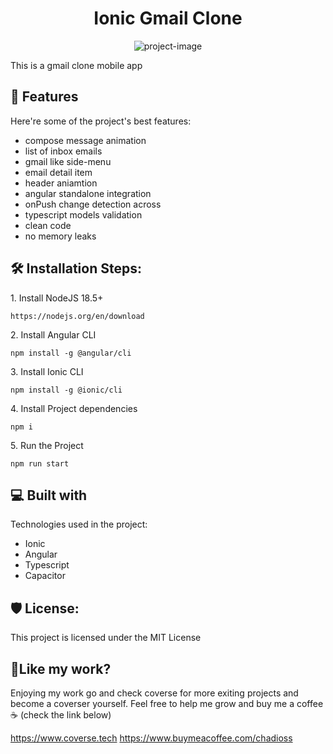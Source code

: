 <h1 align="center" id="title">Ionic Gmail Clone</h1>

<p align="center"><img src="https://socialify.git.ci/chadi146/ionic-gmail-clone/image?language=1&amp;owner=1&amp;name=1&amp;stargazers=1&amp;theme=Light" alt="project-image"></p>

<p id="description">This is a gmail clone mobile app</p>

  
  
<h2>🧐 Features</h2>

Here're some of the project's best features:

*   compose message animation
*   list of inbox emails
*   gmail like side-menu
*   email detail item
*   header aniamtion
*   angular standalone integration
*   onPush change detection across
*   typescript models validation
*   clean code
*   no memory leaks

<h2>🛠️ Installation Steps:</h2>

<p>1. Install NodeJS 18.5+</p>

```
https://nodejs.org/en/download
```

<p>2. Install Angular CLI</p>

```
npm install -g @angular/cli
```

<p>3. Install Ionic CLI</p>

```
npm install -g @ionic/cli
```

<p>4. Install Project dependencies</p>

```
npm i
```

<p>5. Run the Project</p>

```
npm run start
```

  
  
<h2>💻 Built with</h2>

Technologies used in the project:

*   Ionic
*   Angular
*   Typescript
*   Capacitor

<h2>🛡️ License:</h2>

This project is licensed under the MIT License

<h2>💖Like my work?</h2>

Enjoying my work go and check coverse for more exiting projects and become a coverser yourself. Feel free to help me grow and buy me a coffee ☕ (check the link below)<p>https://www.coverse.tech https://www.buymeacoffee.com/chadioss</p>
